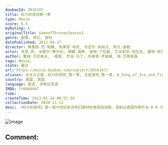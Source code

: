 ```yaml
---
doubanId: 3016187
title: 权力的游戏第一季
type: Movie
score: 9.5
myRating: 5
originalTitle: GameofThronesSeason1
genre: 剧情, 奇幻, 冒险
datePublished: 2011-04-17
director: 蒂莫西·范·帕腾, 布莱恩·柯克, 丹尼尔·米纳汉, 阿兰·泰勒
actor: 肖恩·宾, 米歇尔·费尔利, 琳娜·海蒂, 彼特·丁拉基, 艾米莉亚·克拉克, 基特·哈灵顿, 苏菲·特纳, 麦茜·威廉姆斯, 尼古拉·科斯特, 伊恩·格雷, 约翰·布莱德利, 伊恩·怀特, 侬索·阿诺斯, 爱丽塔·阿察丽娅, 大卫·布拉德利, 约瑟夫·阿尔京, 阿特·帕金森, 伊莱耶斯·加贝尔, 埃罗斯·维拉霍斯, 马克·路易斯·琼斯, 卡鲁姆·瓦尔里, 海蒂·罗曼诺娃, 米尔托斯·耶罗勒曼, 阿米拉·加扎拉, 艾米·理查森, 杰佛逊·豪尔, undefined, undefined, 马克·斯坦利, 伊恩·比蒂, 利诺·法希奥利, 欧文·蒂尔, 史蒂夫·布朗特, 伊恩·麦克尔希尼, 格辛·安东尼, 杰森·莫玛, 马克·阿蒂, 詹姆斯·科兹莫, 娜塔丽·特纳, 理查德·麦登, 查尔斯·丹斯, 罗恩·多纳基, 伊萨克·亨普斯特德, 哈里·劳埃德, 艾丹·吉伦, 埃斯梅·比安科, 阿尔菲·艾伦, 罗姗妮·麦琪, 罗伊·麦克凯恩, 杰罗姆·弗林, 朱利安·格洛弗, 皮特·沃恩, 康勒斯·希尔, 凯特·迪基, 柯南·史蒂文斯, 菲恩·琼斯, 尤金·西蒙, 杰米·西弗斯, 约瑟夫·戴浦西, 埃蒙·埃利奥特, 约瑟夫·马勒, 西贝尔·凯基莉, 唐纳德·桑普特, 克莱夫·曼特尔, 杰克·格里森
author: 戴维·贝尼奥夫, ·威斯, 乔治·马丁, 布莱恩·考格曼, 简·艾斯宾森
tags: Movie, 
state: 看过
url: https://movie.douban.com/subject/3016187/
aliases: 冰与火之歌：权力的游戏_第一季, 王座游戏_第一季, A_Song_of_Ice_and_Fire__Game_of_Thrones_Season_1
country: 美国, 英国
language: 英语, 多斯拉克语
IMDb: tt0944947
time: 
createTime: 2023-01-24 00:52:54
collectionDate: 2020-11-11
desc: 《权力的游戏》是一部中世纪史诗奇幻题材的电视连续剧，该剧以美国作家乔治·R·R·马丁的奇幻巨作《冰与火之歌》七部曲为基础改编创作。故事背景中虚构的世界，分为两片大陆：位于西面的“日落国度”维斯特洛；...
---
```


![image](p896064368.jpg)

Comment: 
---

